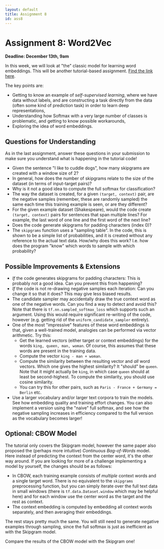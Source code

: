 ```yaml
---
layout: default
title: Assignment 8
id: ass8
---
```


# Assignment 8: Word2Vec
**Deadline: December 13th, 9am**


In this week, we will look at "the" classic model for learning word embeddings.
This will be another tutorial-based assignment.
[Find the link here](https://www.tensorflow.org/tutorials/text/word2vec).

The key points are:
- Getting to know an example of _self-supervised learning_, where we have data
without labels, and are constructing a task directly from the data (often some
  kind of prediction task) in order to learn deep representations,
- Understanding how Softmax with a very large number of classes is problematic,
and getting to know possible workarounds,
- Exploring the idea of word embeddings.   


## Questions for Understanding

As in the last assignment, answer these questions in your submission to make sure
you understand what is happening in the tutorial code!

- Given the sentence "I like to cuddle dogs", how many skipgrams are created with
  a window size of 2? 
- In general, how does the number of skipgrams relate to the
  size of the dataset (in terms of input-target pairs)?
- Why is it not a good idea to compute the  full softmax for classification?  
- The way the dataset is created, for a given `(target, context)` pair, are the
  negative samples (remember, these are randomly sampled) the same each time this
  training example is seen, or are they different?
- For the given example dataset (Shakespeare), would the code create `(target, context)`
  pairs for sentences that span multiple lines? For example, the last word of one
  line and the first word of the next line?
- Does the code generate skipgrams for padding characters (index 0)?  
- The `skipgrams` function uses a "sampling table". In the code, this is shown
to be a simple list of probabilities, and it is created without any reference to
  the actual text data. How/why does this work? I.e. how does the program "know"
  which words to sample with which probability?
  

## Possible Improvements & Extensions

- _If_ the code generates skipgrams for padding characters: This is probably not
a good idea. Can you prevent this from happening?
- _If_ the code is not re-drawing negative samples each iteration: Can you change it
so that it does? This may give less biased results.
- The candidate sampler may accidentally draw the true context word as one
  of the negative words. Can you find a way to detect and avoid this? Note that
  there is `tf.nn.sampled_softmax_loss` which supports such an argument. Using
  this would require significant re-writing of the code, however (e.g. getting
  rid of the `uniform_candidate_sampler` entirely).
- One of the most "impressive" features of these word embeddings is that, given
a well-trained model, analogies can be performed via vector arithmetic. Try this:
  - Get the learned vectors (either target or context embeddings) for the words
    `king, queen, man, woman`. Of course, this assumes that these words are present
    in the training data.
  - Compute the vector `king - man + woman`.
  - Compute the similarity between the resulting vector and _all_ word vectors.
    Which one gives the highest similarity? It "should" be `queen`. Note that it
    might actually be `king`, in which case `queen` should at least be second-highest.
    To compute the similarity, you should use cosine similarity.
  - You can try this for other pairs, such as `Paris - France + Germany = Berlin` etc.
- Use a larger vocabulary and/or larger text corpora to train the models. See 
how embedding quality and training effort changes. You can also implement a version
  using the "naive" full softmax, and see how the negative sampling increases in
  efficiency compared to the full version as the vocabulary becomes larger!


## Optional: CBOW Model

The tutorial only covers the Skipgram model, however the same paper also proposed
the (perhaps more intuitive) _Continuous Bag-of-Words_ model. Here instead of
predicting the context from the center word, it's the other way around. If you
are looking for more of a challenge implementing a model by yourself, the changes
should be as follows:
- In CBOW, each training example consists of _multiple_ context words and a single
target word. There is no equivalent to the `skipgrams` preprocessing function,
  but you can simply iterate over the full text data in small windows (there is
  `tf.data.Dataset.window` which may be helpful here) and for each window use
  the center word as the target and the rest as context.
- The context embedding is computed by embedding all context words separately,
and then averaging their embeddings.

The rest stays pretty much the same. You will still need to generate negative
examples through sampling, since the full softmax is just as inefficient as with
the Skipgram model.

Compare the results of the CBOW model with the Skipgram one!
